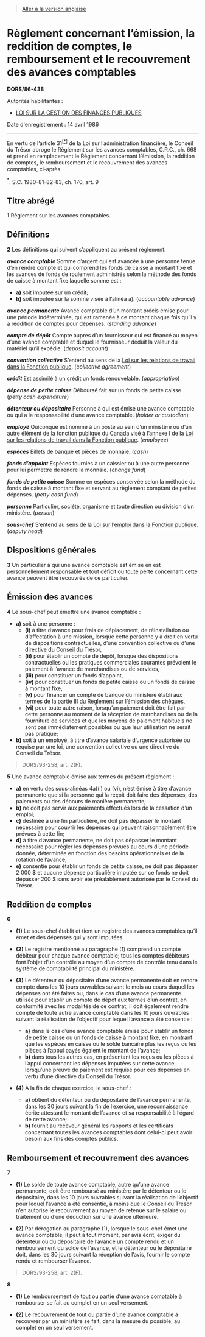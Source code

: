 > [Aller à la version anglaise](/en/Regulations/Statutory%20Orders%20and%20Regulations/86/438.md)

# Règlement concernant l’émission, la reddition de comptes, le remboursement et le recouvrement des avances comptables

**DORS/86-438**

Autorités habilitantes : 
- [LOI SUR LA GESTION DES FINANCES PUBLIQUES](/fr/Lois/Lois%20révisées%20du%20Canada/F/F-11.md)

Date d'enregistrement : 14 avril 1986

----------

En vertu de l’article 31<sup><a href='#footnote_f'>[*]</a></sup> de la Loi sur l’administration financière, le Conseil du Trésor abroge le Règlement sur les avances comptables, C.R.C., ch. 668 et prend en remplacement le Règlement concernant l’émission, la reddition de comptes, le remboursement et le recouvrement des avances comptables, ci-après.

<a name='footnote_f'><sup>*</sup></a>: S.C. 1980-81-82-83, ch. 170, art. 9<br />




## Titre abrégé


**1** Règlement sur les avances comptables.




## Définitions


**2** Les définitions qui suivent s’appliquent au présent règlement.

***avance comptable*** Somme d’argent qui est avancée à une personne tenue d’en rendre compte et qui comprend les fonds de caisse à montant fixe et les avances de fonds de roulement administrés selon la méthode des fonds de caisse à montant fixe laquelle somme est :
- **a)** soit imputée sur un crédit;
- **b)** soit imputée sur la somme visée à l’alinéa a). (*accountable advance*)

***avance permanente*** Avance comptable d’un montant précis émise pour une période indéterminée, qui est ramenée à ce montant chaque fois qu’il y a reddition de comptes pour dépenses. (*standing advance*)

***compte de dépôt*** Compte auprès d’un fournisseur qui est financé au moyen d’une avance comptable et duquel le fournisseur déduit la valeur du matériel qu’il expédie. (*deposit account*)

***convention collective*** S’entend au sens de la [Loi sur les relations de travail dans la Fonction publique](/fr/Lois/Lois%20révisées%20du%20Canada/P/P-35.md). (*collective agreement*)

***crédit*** Est assimilé à un crédit un fonds renouvelable. (*appropriation*)

***dépense de petite caisse*** Déboursé fait sur un fonds de petite caisse. (*petty cash expenditure*)

***détenteur ou dépositaire*** Personne à qui est émise une avance comptable ou qui a la responsabilité d’une avance comptable. (*holder or custodian*)

***employé*** Quiconque est nommé à un poste au sein d’un ministère ou d’un autre élément de la fonction publique du Canada visé à l’annexe I de la [Loi sur les relations de travail dans la Fonction publique](/fr/Lois/Lois%20révisées%20du%20Canada/P/P-35.md). (*employee*)

***espèces*** Billets de banque et pièces de monnaie. (*cash*)

***fonds d’appoint*** Espèces fournies à un caissier ou à une autre personne pour lui permettre de rendre la monnaie. (*change fund*)

***fonds de petite caisse*** Somme en espèces conservée selon la méthode du fonds de caisse à montant fixe et servant au règlement comptant de petites dépenses. (*petty cash fund*)

***personne*** Particulier, société, organisme et toute direction ou division d’un ministère. (*person*)

***sous-chef*** S’entend au sens de la [Loi sur l’emploi dans la Fonction publique](/fr/Lois/Lois%20du%20Canada/2003/ch.%2022,%20art.%2012%20et%2013%20.md). (*deputy head*)




## Dispositions générales


**3** Un particulier à qui une avance comptable est émise en est personnellement responsable et tout déficit ou toute perte concernant cette avance peuvent être recouvrés de ce particulier.




## Émission des avances


**4** Le sous-chef peut émettre une avance comptable :
- **a)** soit à une personne :
	- **(i)** à titre d’avance pour frais de déplacement, de réinstallation ou d’affectation à une mission, lorsque cette personne y a droit en vertu de dispositions contractuelles, d’une convention collective ou d’une directive du Conseil du Trésor,
	- **(ii)** pour établir un compte de dépôt, lorsque des dispositions contractuelles ou les pratiques commerciales courantes prévoient le paiement à l’avance de marchandises ou de services,
	- **(iii)** pour constituer un fonds d’appoint,
	- **(iv)** pour constituer un fonds de petite caisse ou un fonds de caisse à montant fixe,
	- **(v)** pour financer un compte de banque du ministère établi aux termes de la partie III du Règlement sur l’émission des chèques,
	- **(vi)** pour toute autre raison, lorsqu’un paiement doit être fait par cette personne au moment de la réception de marchandises ou de la fourniture de services et que les moyens de paiement habituels ne sont pas immédiatement possibles ou que leur utilisation ne serait pas pratique;
- **b)** soit à un employé, à titre d’avance salariale d’urgence autorisée ou requise par une loi, une convention collective ou une directive du Conseil du Trésor.
> DORS/93-258, art. 2(F).




**5** Une avance comptable émise aux termes du présent règlement :
- **a)** en vertu des sous-alinéas 4a)(i) ou (vi), n’est émise à titre d’avance permanente que si la personne qui la reçoit doit faire des dépenses, des paiements ou des débours de manière permanente;
- **b)** ne doit pas servir aux paiements effectués lors de la cessation d’un emploi;
- **c)** destinée à une fin particulière, ne doit pas dépasser le montant nécessaire pour couvrir les dépenses qui peuvent raisonnablement être prévues à cette fin;
- **d)** à titre d’avance permanente, ne doit pas dépasser le montant nécessaire pour régler les dépenses prévues au cours d’une période donnée, déterminée en fonction des besoins opérationnels et de la rotation de l’avance;
- **e)** consentie pour établir un fonds de petite caisse, ne doit pas dépasser 2 000 $ et aucune dépense particulière imputée sur ce fonds ne doit dépasser 200 $ sans avoir été préalablement autorisée par le Conseil du Trésor.




## Reddition de comptes


**6** 

- **(1)** Le sous-chef établit et tient un registre des avances comptables qu’il émet et des dépenses qui y sont imputées.

- **(2)** Le registre mentionné au paragraphe (1) comprend un compte débiteur pour chaque avance comptable; tous les comptes débiteurs font l’objet d’un contrôle au moyen d’un compte de contrôle tenu dans le système de comptabilité principal du ministère.

- **(3)** Le détenteur ou dépositaire d’une avance permanente doit en rendre compte dans les 10 jours ouvrables suivant le mois au cours duquel les dépenses ont été faites ou, dans le cas d’une avance permanente utilisée pour établir un compte de dépôt aux termes d’un contrat, en conformité avec les modalités de ce contrat; il doit également rendre compte de toute autre avance comptable dans les 10 jours ouvrables suivant la réalisation de l’objectif pour lequel l’avance a été consentie :
	- **a)** dans le cas d’une avance comptable émise pour établir un fonds de petite caisse ou un fonds de caisse à montant fixe, en montrant que les espèces en caisse ou le solde bancaire plus les reçus ou les pièces à l’appui payés égalent le montant de l’avance;
	- **b)** dans tous les autres cas, en présentant les reçus ou les pièces à l’appui concernant les dépenses imputées sur cette avance lorsqu’une preuve de paiement est requise pour ces dépenses en vertu d’une directive du Conseil du Trésor.

- **(4)** À la fin de chaque exercice, le sous-chef :
	- **a)** obtient du détenteur ou du dépositaire de l’avance permanente, dans les 30 jours suivant la fin de l’exercice, une reconnaissance écrite attestant le montant de l’avance et sa responsabilité à l’égard de cette avance;
	- **b)** fournit au receveur général les rapports et les certificats concernant toutes les avances comptables dont celui-ci peut avoir besoin aux fins des comptes publics.




## Remboursement et recouvrement des avances


**7** 

- **(1)** Le solde de toute avance comptable, autre qu’une avance permanente, doit être remboursé au ministère par le détenteur ou le dépositaire, dans les 10 jours ouvrables suivant la réalisation de l’objectif pour lequel l’avance a été consentie, à moins que le Conseil du Trésor n’en autorise le recouvrement au moyen de retenue sur le salaire ou traitement ou d’une déduction sur une avance ultérieure.

- **(2)** Par dérogation au paragraphe (1), lorsque le sous-chef émet une avance comptable, il peut à tout moment, par avis écrit, exiger du détenteur ou du dépositaire de l’avance un compte rendu et un remboursement du solde de l’avance, et le détenteur ou le dépositaire doit, dans les 30 jours suivant la réception de l’avis, fournir le compte rendu et rembourser l’avance.
> DORS/93-258, art. 2(F).




**8** 

- **(1)** Le remboursement de tout ou partie d’une avance comptable à rembourser se fait au complet en un seul versement.

- **(2)** Le recouvrement de tout ou partie d’une avance comptable à recouvrer par un ministère se fait, dans la mesure du possible, au complet en un seul versement.


